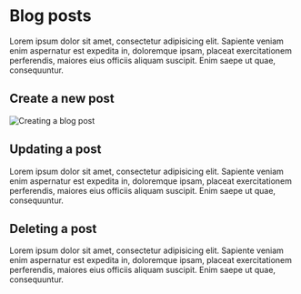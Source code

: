 # Blog posts

Lorem ipsum dolor sit amet, consectetur adipisicing elit. Sapiente veniam enim aspernatur est expedita in, doloremque ipsam, placeat exercitationem perferendis, maiores eius officiis aliquam suscipit. Enim saepe ut quae, consequuntur.

## Create a new post

![Creating a blog post](http://giant.gfycat.com/ScientificSecondhandDuiker.gif)

## Updating a post

Lorem ipsum dolor sit amet, consectetur adipisicing elit. Sapiente veniam enim aspernatur est expedita in, doloremque ipsam, placeat exercitationem perferendis, maiores eius officiis aliquam suscipit. Enim saepe ut quae, consequuntur.

## Deleting a post

Lorem ipsum dolor sit amet, consectetur adipisicing elit. Sapiente veniam enim aspernatur est expedita in, doloremque ipsam, placeat exercitationem perferendis, maiores eius officiis aliquam suscipit. Enim saepe ut quae, consequuntur.
